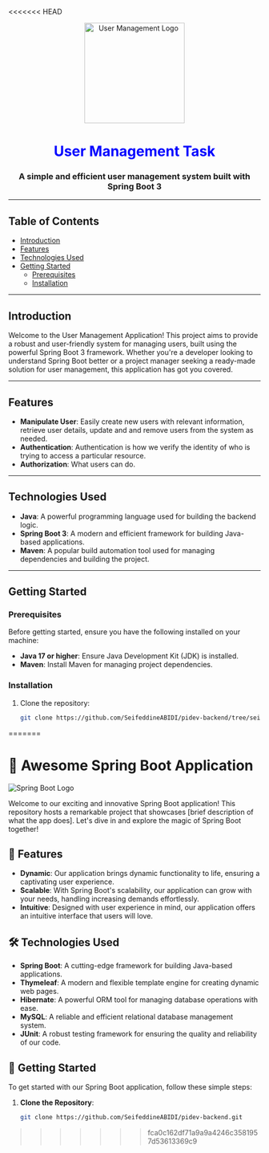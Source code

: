 <<<<<<< HEAD
<div align="center">
  <img src="https://cdn-icons-png.flaticon.com/512/10270/10270032.png" alt="User Management Logo" width="200">
  <h1 style="color: blue;">User Management Task</h1>
  <h3>A simple and efficient user management system built with Spring Boot 3</h3>
</div>

---

## Table of Contents

- [Introduction](#introduction)
- [Features](#features)
- [Technologies Used](#technologies-used)
- [Getting Started](#getting-started)
  - [Prerequisites](#prerequisites)
  - [Installation](#installation)

---

## Introduction

Welcome to the User Management Application! This project aims to provide a robust and user-friendly system for managing users, built using the powerful Spring Boot 3 framework. Whether you're a developer looking to understand Spring Boot better or a project manager seeking a ready-made solution for user management, this application has got you covered.

---

## Features

- **Manipulate User**: Easily create new users with relevant information, retrieve user details, update and and remove users from the system as needed.
- **Authentication**: Authentication is how we verify the identity of who is trying to access a particular resource.
- **Authorization**: What users can do.

---

## Technologies Used

- **Java**: A powerful programming language used for building the backend logic.
- **Spring Boot 3**: A modern and efficient framework for building Java-based applications.
- **Maven**: A popular build automation tool used for managing dependencies and building the project.

---

## Getting Started

### Prerequisites

Before getting started, ensure you have the following installed on your machine:

- **Java 17 or higher**: Ensure Java Development Kit (JDK) is installed.
- **Maven**: Install Maven for managing project dependencies.

### Installation

1. Clone the repository:

   ```bash
   git clone https://github.com/SeifeddineABIDI/pidev-backend/tree/seif
=======
# 🚀 Awesome Spring Boot Application

![Spring Boot Logo](https://upload.wikimedia.org/wikipedia/commons/thumb/4/44/Spring_Framework_Logo_2018.svg/2560px-Spring_Framework_Logo_2018.svg.png)

Welcome to our exciting and innovative Spring Boot application! This repository hosts a remarkable project that showcases [brief description of what the app does]. Let's dive in and explore the magic of Spring Boot together!

## 🌟 Features

- **Dynamic**: Our application brings dynamic functionality to life, ensuring a captivating user experience.
- **Scalable**: With Spring Boot's scalability, our application can grow with your needs, handling increasing demands effortlessly.
- **Intuitive**: Designed with user experience in mind, our application offers an intuitive interface that users will love.

## 🛠️ Technologies Used

- **Spring Boot**: A cutting-edge framework for building Java-based applications.
- **Thymeleaf**: A modern and flexible template engine for creating dynamic web pages.
- **Hibernate**: A powerful ORM tool for managing database operations with ease.
- **MySQL**: A reliable and efficient relational database management system.
- **JUnit**: A robust testing framework for ensuring the quality and reliability of our code.

## 🚀 Getting Started

To get started with our Spring Boot application, follow these simple steps:

1. **Clone the Repository**: 
   ```bash
   git clone https://github.com/SeifeddineABIDI/pidev-backend.git
>>>>>>> fca0c162df71a9a9a4246c3581957d53613369c9
